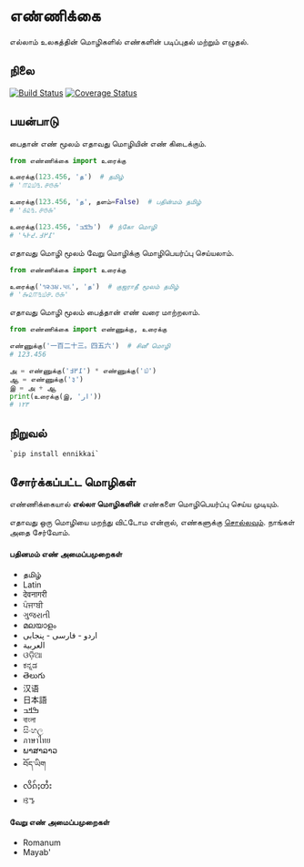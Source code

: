 # எண்ணிக்கை
எல்லாம் உலகத்தின் மொழிகளில் எண்களின் படிப்புதல் மற்றும் எழுதல்.

## நிலை
[![Build Status](https://travis-ci.org/julienmalard/ennikkai.svg?branch=master)](https://travis-ci.org/julienmalard/ennikkai)
[![Coverage Status](https://coveralls.io/repos/github/julienmalard/ennikkai/badge.svg?branch=master)](https://coveralls.io/github/julienmalard/ennikkai?branch=master)

## பயன்பாடு
பைதான் எண் மூலம் எதாவது மொழியின் எண் கிடைக்கும்.

```python
from எண்ணிக்கை import உரைக்கு 

உரைக்கு(123.456, 'த')  # தமிழ்
# '௱௨௰௩.௪௫௬'

உரைக்கு(123.456, 'த', தளம்=False)  # பதின்மம் தமிழ்
# '௧௨௩.௪௫௬'

உரைக்கு(123.456, 'ߒߞߏ‎')  # ந்கோ மொழி
# '߁߂߃.߄߅߆'

```

எதாவது மொழி மூலம் வேறு மொழிக்கு மொழிபெயர்ப்பு செய்யலாம்.

```python
from எண்ணிக்கை import உரைக்கு

உரைக்கு('૧૨૩૪.૫૬', 'த‎')  # குஜராதீ மூலம் தமிழ்
# '௲௨௱௩௰௪.௫௬'
``` 

எதாவது மொழி மூலம் பைத்தான் எண் வரை மாற்றலாம்.

```python
from எண்ணிக்கை import எண்ணுக்கு, உரைக்கு

எண்ணுக்கு('一百二十三。四五六')  # சினீ மொழி
# 123.456

அ = எண்ணுக்கு('߁߂߃') * எண்ணுக்கு('௰')
ஆ = எண்ணுக்கு('३')
இ = அ + ஆ
print(உரைக்கு(இ, 'ار'))
# ۱۲۳
```

## நிறுவல்
    `pip install ennikkai`

## சோர்க்கப்பட்ட மொழிகள்

எண்ணிக்கையால் **எல்லா மொழிகளின்** எண்களை மொழிபெயர்ப்பு செய்ய முடியும். 

எதாவது ஒரு மொழியை மறந்து விட்டோம என்றால், எண்களுக்கு [சொல்லவும்](https://github.com/julienmalard/ennikkai/issues). நாங்கள் அதை சேர்வோம்.

#### பதினமம் எண் அமைப்பமுறைகள்
* தமிழ்
* Latin
* देवनागरी
* ਪੰਜਾਬੀ
* ગુજરાતી
* മലയാളം
* اردو - فارسی - پنجابی
* العربية
* ଓଡ଼ିଆ 
* ಕನ್ನಡ 
* తెలుగు 
* 汉语
* 日本語
* ߒߞߏ‎
* বাংলা
* සිංහල
* ภาษาไทย
* ພາສາລາວ
* བོད་ཡིག
* လိၵ်ႈတႆး
* ꕙꔤ

#### வேறு எண் அமைப்பமுறைகள்
* Romanum
* Mayab'
